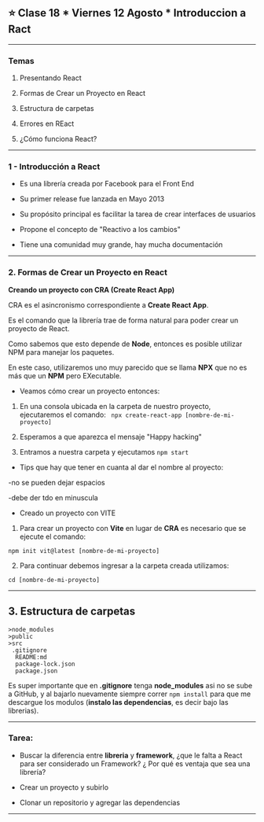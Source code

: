 ## :star: Clase 18 * Viernes 12 Agosto * Introduccion a Ract 

---

### Temas

1. Presentando React

2. Formas de Crear un Proyecto en React

3. Estructura de carpetas

4. Errores en REact

5. ¿Cómo funciona React?

---

### 1 - Introducción a React

- Es una librería creada por Facebook para el Front End

- Su primer release fue lanzada en Mayo 2013

- Su propósito principal es facilitar la tarea de crear interfaces de usuarios

- Propone el concepto de "Reactivo a los cambios"

- Tiene una comunidad muy grande, hay mucha documentación

---

### 2. Formas de Crear un Proyecto en React


**Creando un proyecto con CRA (Create React App)**

CRA es el asincronismo correspondiente a **Create React App**.

Es el comando que la librería trae de forma natural para poder crear un proyecto de React.

Como sabemos que esto depende de **Node**, entonces es posible utilizar NPM para manejar los paquetes.

En este caso, utilizaremos uno muy parecido que se llama **NPX** que no es más que un **NPM** pero EXecutable.

- Veamos cómo crear un proyecto entonces:

1. En una consola ubicada en la carpeta de nuestro proyecto, ejecutaremos el comando: ``` npx create-react-app [nombre-de-mi-proyecto]```

2. Esperamos a que aparezca el mensaje "Happy hacking"

3. Entramos a nuestra carpeta y ejecutamos ```npm start```

- Tips que hay que tener en cuanta al dar el nombre al proyecto:

-no se pueden dejar espacios

-debe der tdo en minuscula

- Creado un proyecto con VITE

1. Para crear un proyecto con **Vite** en lugar de **CRA** es necesario que se ejecute el comando:

```npm init vit@latest [nombre-de-mi-proyecto] ```

2. Para continuar debemos ingresar a la carpeta creada utilizamos:

```cd [nombre-de-mi-proyecto]```

---

## 3. Estructura de carpetas

```
>node_modules
>public
>src
 .gitignore
  README:md
  package-lock.json
  package.json
``` 
 
Es super importante que en **.gitignore** tenga **node_modules** asi no se sube a GitHub, y al bajarlo nuevamente siempre correr ```npm install``` para que me descargue los modulos (**instalo las dependencias**, es decir bajo las librerias).


---

### Tarea:

- Buscar la diferencia entre **libreria** y **framework**, ¿que le falta a React para ser considerado un Framework? ¿ Por qué es ventaja que sea una librería?

- Crear un proyecto y subirlo

- Clonar un repositorio y agregar las dependencias

---

